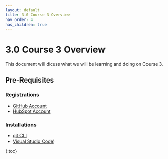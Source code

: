 ```yaml
---
layout: default
title: 3.0 Course 3 Overview
nav_order: 4
has_children: true
---
```


# 3.0 Course 3 Overview
This document will dicuss what we will be learning and doing on Course 3.
## Pre-Requisites
### Registrations
* [GitHub Account](www.github.com)
* [HubSpot Account](https://app.hubspot.com/signup-hubspot/crm?hubs_signup-cta=login-signup-cta&hubs_signup-url=app.hubspot.com%2Flogin&uuid=45772efa-8089-4ef9-98c8-f9b12486cf8c&step=landing_page)

### Installations
* [git CLI](https://git-scm.com/book/en/v2/Getting-Started-Installing-Git)
* [Visual Studio Code](https://code.visualstudio.com/download))

{:toc}